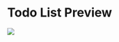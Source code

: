 # Todo List Preview

![](https://github.com/user-attachments/assets/dac7eaeb-fed1-48a8-ac1e-58ea63442a32)